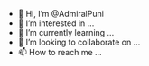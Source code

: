 - 👋 Hi, I’m @AdmiralPuni
- 👀 I’m interested in ...
- 🌱 I’m currently learning ...
- 💞️ I’m looking to collaborate on ...
- 📫 How to reach me ...

<!---
AdmiralPuni/AdmiralPuni is a ✨ special ✨ repository because its `README.md` (this file) appears on your GitHub profile.
You can click the Preview link to take a look at your changes.
--->

